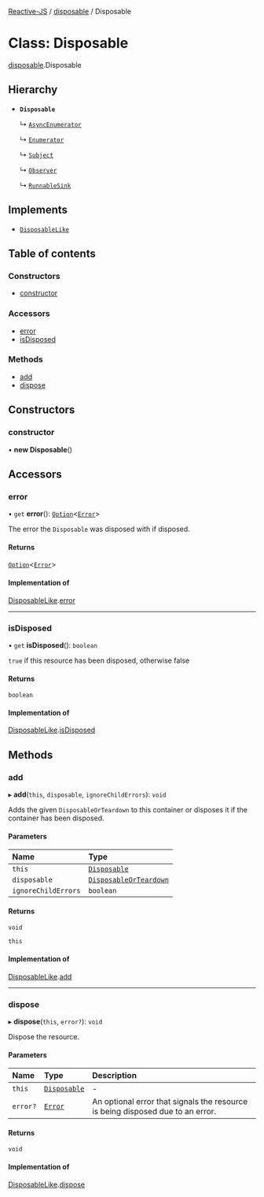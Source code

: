 [Reactive-JS](../README.md) / [disposable](../modules/disposable.md) / Disposable

# Class: Disposable

[disposable](../modules/disposable.md).Disposable

## Hierarchy

- **`Disposable`**

  ↳ [`AsyncEnumerator`](asyncEnumerator.AsyncEnumerator.md)

  ↳ [`Enumerator`](enumerator.Enumerator.md)

  ↳ [`Subject`](observable.Subject.md)

  ↳ [`Observer`](observer.Observer.md)

  ↳ [`RunnableSink`](runnableSink.RunnableSink.md)

## Implements

- [`DisposableLike`](../interfaces/disposable.DisposableLike.md)

## Table of contents

### Constructors

- [constructor](disposable.Disposable.md#constructor)

### Accessors

- [error](disposable.Disposable.md#error)
- [isDisposed](disposable.Disposable.md#isdisposed)

### Methods

- [add](disposable.Disposable.md#add)
- [dispose](disposable.Disposable.md#dispose)

## Constructors

### constructor

• **new Disposable**()

## Accessors

### error

• `get` **error**(): [`Option`](../modules/option.md#option)<[`Error`](../interfaces/disposable.Error.md)\>

The error the `Disposable` was disposed with if disposed.

#### Returns

[`Option`](../modules/option.md#option)<[`Error`](../interfaces/disposable.Error.md)\>

#### Implementation of

[DisposableLike](../interfaces/disposable.DisposableLike.md).[error](../interfaces/disposable.DisposableLike.md#error)

___

### isDisposed

• `get` **isDisposed**(): `boolean`

`true` if this resource has been disposed, otherwise false

#### Returns

`boolean`

#### Implementation of

[DisposableLike](../interfaces/disposable.DisposableLike.md).[isDisposed](../interfaces/disposable.DisposableLike.md#isdisposed)

## Methods

### add

▸ **add**(`this`, `disposable`, `ignoreChildErrors`): `void`

Adds the given `DisposableOrTeardown` to this container or disposes it if the container has been disposed.

#### Parameters

| Name | Type |
| :------ | :------ |
| `this` | [`Disposable`](disposable.Disposable.md) |
| `disposable` | [`DisposableOrTeardown`](../modules/disposable.md#disposableorteardown) |
| `ignoreChildErrors` | `boolean` |

#### Returns

`void`

`this`

#### Implementation of

[DisposableLike](../interfaces/disposable.DisposableLike.md).[add](../interfaces/disposable.DisposableLike.md#add)

___

### dispose

▸ **dispose**(`this`, `error?`): `void`

Dispose the resource.

#### Parameters

| Name | Type | Description |
| :------ | :------ | :------ |
| `this` | [`Disposable`](disposable.Disposable.md) | - |
| `error?` | [`Error`](../interfaces/disposable.Error.md) | An optional error that signals the resource is being disposed due to an error. |

#### Returns

`void`

#### Implementation of

[DisposableLike](../interfaces/disposable.DisposableLike.md).[dispose](../interfaces/disposable.DisposableLike.md#dispose)
